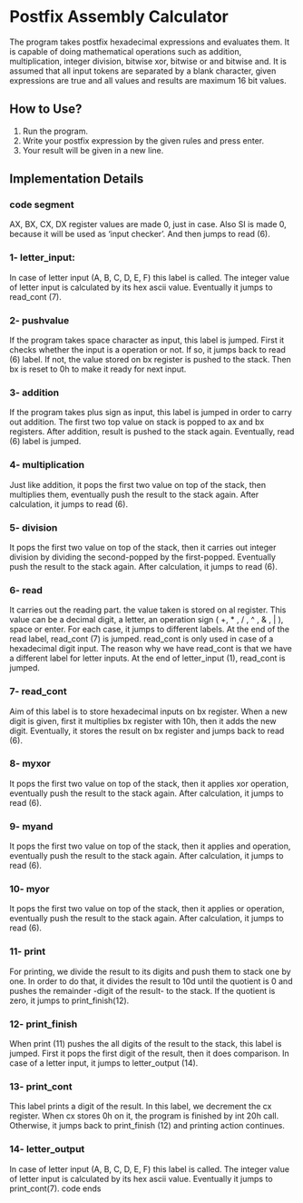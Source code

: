 # Postfix Assembly Calculator


The program takes postfix hexadecimal expressions and evaluates them. It is capable of doing mathematical operations such as addition, multiplication, integer division, bitwise xor, bitwise or and bitwise and. It is assumed that all input tokens are separated by a blank character, given expressions are true and all values and results are maximum 16 bit values.

## How to Use?

1. Run the program.
2. Write your postfix expression by the given rules and press enter.
3. Your result will be given in a new line.

## Implementation Details

### code segment

AX, BX, CX, DX register values are made 0, just in case. Also SI is made 0, because it will be used as ‘input checker’. And then jumps to read (6).

### 1- letter_input: 

In case of letter input (A, B, C, D, E, F) this label is called. The integer value of letter input is calculated by its hex ascii value. Eventually it jumps to read_cont (7).

### 2- pushvalue

If the program takes space character as input, this label is jumped. First it checks whether the input is a operation or not. If so, it jumps back to read (6) label. If not, the value stored on bx register is pushed to the stack. Then bx is reset to 0h to make it ready for next input.

### 3- addition

If the program takes plus sign as input, this label is jumped in order to carry out addition. The first two top value on stack is popped to ax and bx registers. After addition, result is pushed to the stack again. Eventually, read (6) label is jumped.

### 4- multiplication

Just like addition, it pops the first two value on top of the stack, then multiplies them, eventually push the result to the stack again. After calculation, it jumps to read (6).

### 5- division

It pops the first two value on top of the stack, then it carries out integer division by dividing the second-popped by the first-popped. Eventually push the result to the stack again. After calculation, it jumps to read (6).

### 6- read

It carries out the reading part. the value taken is stored on al register. This value can be a decimal digit, a letter, an operation sign ( +, * , / , ^ , & , | ), space or enter. For each case, it jumps to different labels. At the end of the read label, read_cont (7) is jumped. read_cont is only used in case of a hexadecimal digit input. The reason why we have read_cont is that we have a different label for letter inputs. At the end of letter_input (1), read_cont is jumped. 

### 7- read_cont

Aim of this label is to store hexadecimal inputs on bx register. When a new digit is given, first it multiplies bx register with 10h, then it adds the new digit. Eventually, it stores the result on bx register and jumps back to read (6).

### 8- myxor

It pops the first two value on top of the stack, then it applies xor operation, eventually push the result to the stack again. After calculation, it jumps to read (6).

### 9- myand

It pops the first two value on top of the stack, then it applies and operation, eventually push the result to the stack again. After calculation, it jumps to read (6).

### 10- myor

It pops the first two value on top of the stack, then it applies or operation, eventually push the result to the stack again. After calculation, it jumps to read (6).

### 11- print

For printing, we divide the result to its digits and push them to stack one by one. In order to do that, it divides the result to 10d until the quotient is 0 and pushes the remainder -digit of the result- to the stack. If the quotient is zero, it jumps to print_finish(12).

### 12- print_finish

When print (11) pushes the all digits of the result to the stack, this label is jumped. First it pops the first digit of the result, then it does comparison. In case of a letter input, it jumps to letter_output (14). 

### 13- print_cont

This label prints a digit of the result. In this label, we decrement the cx register. When cx stores 0h on it, the program is finished by int 20h call. Otherwise, it jumps back to print_finish (12) and printing action continues.

### 14- letter_output

In case of letter input (A, B, C, D, E, F) this label is called. The integer value of letter input is calculated by its hex ascii value. Eventually it jumps to print_cont(7).
code ends
